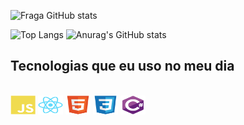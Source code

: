 ![Fraga GitHub stats](https://github-readme-stats.vercel.app/api?username=LucasBaffi&show_icons=true&theme=dracula&count_private=true)


![Top Langs](https://github-readme-stats.vercel.app/api/top-langs/?username=LucasBaffi&layout=compact)
![Anurag's GitHub stats](https://github-readme-stats.vercel.app/api?username=anuraghazra&show_icons=true&theme=transparent)



## Tecnologias que eu uso no meu dia

<div style="display: inline_block"><br>
  <img align="center" alt="Rafa-Js" height="30" width="40" src="https://raw.githubusercontent.com/devicons/devicon/master/icons/javascript/javascript-plain.svg">
  
  <img align="center" alt="Rafa-React" height="30" width="40" src="https://raw.githubusercontent.com/devicons/devicon/master/icons/react/react-original.svg">
  <img align="center" alt="Rafa-HTML" height="30" width="40" src="https://raw.githubusercontent.com/devicons/devicon/master/icons/html5/html5-original.svg">
  <img align="center" alt="Rafa-CSS" height="30" width="40" src="https://raw.githubusercontent.com/devicons/devicon/master/icons/css3/css3-original.svg">

  <img align="center" alt="Rafa-Csharp" height="30" width="40" src="https://raw.githubusercontent.com/devicons/devicon/master/icons/csharp/csharp-original.svg">

  


